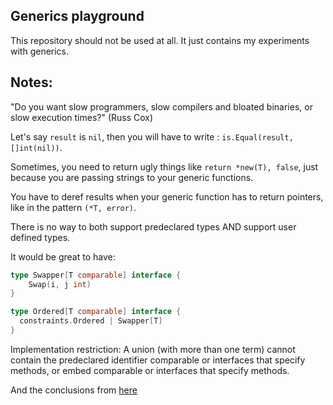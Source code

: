 Generics playground
---

This repository should not be used at all. It just contains my experiments with generics.

Notes:
---
"Do you want slow programmers, slow compilers and bloated binaries, or slow execution times?" (Russ Cox)

Let's say `result` is `nil`, then you will have to write : `is.Equal(result, []int(nil))`.

Sometimes, you need to return ugly things like `return *new(T), false`, just because you are passing strings to your generic functions.

You have to deref results when your generic function has to return pointers, like in the pattern `(*T, error)`.

There is no way to both support predeclared types AND support user defined types.

It would be great to have:

```go
type Swapper[T comparable] interface {
    Swap(i, j int)
}

type Ordered[T comparable] interface {
  constraints.Ordered | Swapper[T]
}
```

Implementation restriction: A union (with more than one term) cannot contain the predeclared identifier comparable or interfaces that specify methods, or embed comparable or interfaces that specify methods.

And the conclusions from [here](https://planetscale.com/blog/generics-can-make-your-go-code-slower) 
